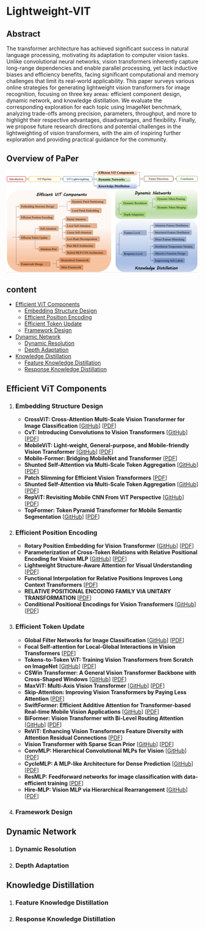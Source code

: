 # Lightweight-VIT
## Abstract
The transformer architecture has achieved significant success in natural language processing, motivating its adaptation to computer vision tasks. 
Unlike convolutional neural networks, vision transformers inherently capture long-range dependencies and enable parallel processing, yet lack inductive biases and efficiency benefits, facing significant computational and memory challenges that limit its real-world applicability. 
This paper surveys various online strategies for generating lightweight vision transformers for image recognition, focusing on three key areas: efficient component design, dynamic network, and knowledge distillation. 
We evaluate the corresponding exploration for each topic using ImageNet benchmark, analyzing trade-offs among precision, parameters, throughput, and more to highlight their respective advantages, disadvantages, and flexibility. 
Finally, we propose future research directions and potential   challenges in the lightweighting of vision transformers, with the aim of inspiring further exploration and providing practical guidance for the community.
## Overview of PaPer
![overview](picture/overview.png)
## content
- [Efficient ViT Components](#efficient-vit-components)
  - [Embedding Structure Design](embedding-structure-design)
  - [Efficient Position Encoding](efficient-position-encoding)
  - [Efficient Token Update](efficient-token-update)
  - [Framework Design](framework-design)
- [Dynamic Network](#dynamic-network)
  - [Dynamic Resolution](dynamic-resolution)
  - [Depth Adaptation](depth-adaptation)
- [Knowledge Distillation](#knowledge-distillation)
  - [Feature Knowledge Distillation](feature-knowledge-distillation)
  - [Response Knowledge Distillation](response-knowledge-distillation)


## Efficient ViT Components
1. ### Embedding Structure Design
    - **CrossViT: Cross-Attention Multi-Scale Vision Transformer for Image Classification**
     [[GitHub](https://github.com/IBM/CrossViT)] [[PDF](https://arxiv.org/abs/2103.14899)]
    - **CvT: Introducing Convolutions to Vision Transformers**
     [[GitHub](https://github.com/leoxiaobin/CvT)] [[PDF](https://arxiv.org/pdf/2103.15808)]
    - **MobileViT: Light-weight, General-purpose, and Mobile-friendly Vision Transformer**
     [[GitHub](https://github.com/apple/ml-cvnets)] [[PDF](https://arxiv.org/abs/2103.15808)]
    - **Mobile-Former: Bridging MobileNet and Transformer**
     [[PDF](https://arxiv.org/abs/2108.05895)]
    - **Shunted Self-Attention via Multi-Scale Token Aggregation**
     [[GitHub](https://github.com/OliverRensu/Shunted-Transformer)] [[PDF](https://arxiv.org/abs/2111.15193)]
    - **Patch Slimming for Efficient Vision Transformers**
     [[PDF](https://arxiv.org/abs/2106.02852)]
    - **Shunted Self-Attention via Multi-Scale Token Aggregation**
      [[GitHub](https://github.com/OliverRensu/Shunted-Transformer)] [[PDF](https://arxiv.org/abs/2111.15193)]
    - **RepViT: Revisiting Mobile CNN From ViT Perspective**
      [[GitHub](https://github.com/THU-MIG/RepViT)] [[PDF](https://arxiv.org/abs/2307.09283)]
    - **TopFormer: Token Pyramid Transformer for Mobile Semantic Segmentation**
      [[GitHub](https://github.com/hustvl/TopFormer)] [[PDF](https://arxiv.org/abs/2204.05525v1)]
2. ### Efficient Position Encoding
   - **Rotary Position Embedding for Vision Transformer**
     [[GitHub](https://github.com/naver-ai/rope-vit)] [[PDF](https://arxiv.org/abs/2403.13298#:~:text=Rotary%20Position%20Embedding%20%28RoPE%29%20performs%20remarkably%20on%20language,in%20a%20way%20similar%20to%20the%20language%20domain.)]
    - **Parameterization of Cross-Token Relations with Relative Positional Encoding for Vision MLP**
      [[GitHub](https://github.com/Zhicaiwww/PosMLP)] [[PDF](https://arxiv.org/abs/2207.07284)]
    - **Lightweight Structure-Aware Attention for Visual Understanding**
      [[PDF](https://arxiv.org/abs/2211.16289v1)]
    - **Functional Interpolation for Relative Positions Improves Long Context Transformers**
      [[PDF](https://arxiv.org/abs/2310.04418)]
    - **RELATIVE POSITIONAL ENCODING FAMILY VIA UNITARY TRANSFORMATION**
      [[PDF](https://openreview.net/pdf?id=xMWFqb5Uyk)]
    - **Conditional Positional Encodings for Vision Transformers**
      [[GitHub](https://github.com/Meituan-AutoML/CPVT)] [[PDF](https://arxiv.org/abs/2102.10882)]
3. ### Efficient Token Update
    - **Global Filter Networks for Image Classification**
      [[GitHub](https://github.com/raoyongming/GFNet)] [[PDF](https://arxiv.org/abs/2107.00645)]
    - **Focal Self-attention for Local-Global Interactions in Vision Transformers**
      [[PDF](https://arxiv.org/abs/2107.00641)]
    - **Tokens-to-Token ViT: Training Vision Transformers from Scratch on ImageNet**
      [[GitHub](https://github.com/yitu-opensource/T2T-ViT)] [[PDF](https://arxiv.org/abs/2101.11986)]
    - **CSWin Transformer: A General Vision Transformer Backbone with Cross-Shaped Windows**
      [[GitHub](https://github.com/microsoft/CSWin-Transformer)] [[PDF](https://arxiv.org/abs/2107.00652)]
    - **MaxViT: Multi-Axis Vision Transformer**
      [[GitHub](https://github.com/google-research/maxvit)] [[PDF](https://arxiv.org/abs/2204.01697)]
    - **Skip-Attention: Improving Vision Transformers by Paying Less Attention**
      [[PDF](https://arxiv.org/abs/2301.02240)]
    - **SwiftFormer: Efficient Additive Attention for Transformer-based Real-time Mobile Vision Applications**
      [[GitHub](https://github.com/Amshaker/SwiftFormer)] [[PDF](https://arxiv.org/abs/2303.15446)]
    - **BiFormer: Vision Transformer with Bi-Level Routing Attention**
      [[GitHub](https://github.com/rayleizhu/BiFormer)] [[PDF](https://arxiv.org/abs/2303.08810)]
    - **ReViT: Enhancing Vision Transformers Feature Diversity with Attention Residual Connections**
      [[PDF](https://arxiv.org/abs/2402.11301)]
    - **Vision Transformer with Sparse Scan Prior**
      [[GitHub](https://github.com/qhfan/SSViT)] [[PDF](https://arxiv.org/abs/2405.13335)]
    - **ConvMLP: Hierarchical Convolutional MLPs for Vision**
      [[GitHub](https://github.com/SHI-Labs/Convolutional-MLPs)] [[PDF](https://ar5iv.labs.arxiv.org/html/2109.04454)]
    - **CycleMLP: A MLP-like Architecture for Dense Prediction**
      [[GitHub](https://github.com/ShoufaChen/CycleMLP)] [[PDF](https://arxiv.org/pdf/2107.10224v1)]
    - **ResMLP: Feedforward networks for image classification with data-efficient training**
      [[PDF](https://arxiv.org/abs/2105.03404)]
    - **Hire-MLP: Vision MLP via Hierarchical Rearrangement**
      [[GitHub](https://github.com/ggjy/Hire-Wave-MLP.pytorch)] [[PDF](https://arxiv.org/abs/2108.13341)]
4. ### Framework Design
## Dynamic Network
1. ### Dynamic Resolution
2. ### Depth Adaptation
## Knowledge Distillation
1. ### Feature Knowledge Distillation
2. ### Response Knowledge Distillation
